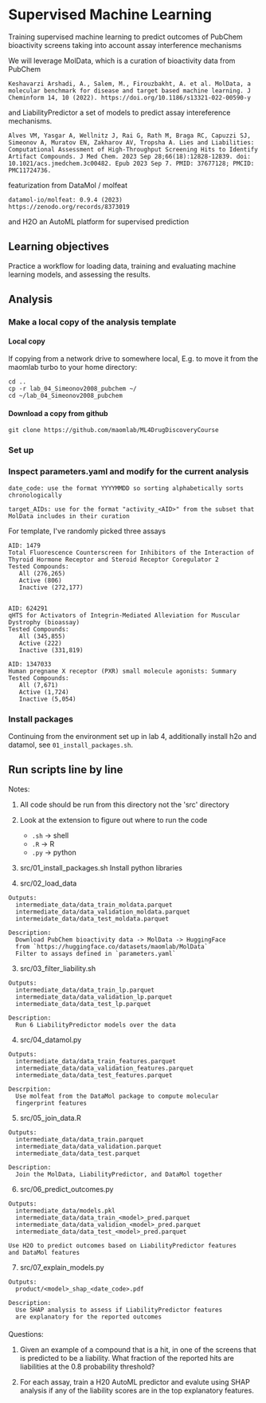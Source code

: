 
# Supervised Machine Learning

Training supervised machine learning to predict outcomes of PubChem bioactivity screens taking into account assay interference mechanisms

We will leverage MolData, which is a curation of bioactivity data from PubChem

    Keshavarzi Arshadi, A., Salem, M., Firouzbakht, A. et al. MolData, a
    molecular benchmark for disease and target based machine learning. J
    Cheminform 14, 10 (2022). https://doi.org/10.1186/s13321-022-00590-y

and LiabilityPredictor a set of models to predict assay intereference mechanisms.

    Alves VM, Yasgar A, Wellnitz J, Rai G, Rath M, Braga RC, Capuzzi SJ,
    Simeonov A, Muratov EN, Zakharov AV, Tropsha A. Lies and Liabilities:
    Computational Assessment of High-Throughput Screening Hits to Identify
    Artifact Compounds. J Med Chem. 2023 Sep 28;66(18):12828-12839. doi:
    10.1021/acs.jmedchem.3c00482. Epub 2023 Sep 7. PMID: 37677128; PMCID:
    PMC11724736.

featurization from DataMol / molfeat

    datamol-io/molfeat: 0.9.4 (2023)
    https://zenodo.org/records/8373019
    

and H2O an AutoML platform for supervised prediction 

## Learning objectives

Practice a workflow for loading data, training and evaluating machine
learning models, and assessing the results. 

##  Analysis

### Make a local copy of the analysis template

#### Local copy
  If copying from a network drive to somewhere local, E.g. to move it from
  the maomlab turbo to your home directory:

    cd ..
    cp -r lab_04_Simeonov2008_pubchem ~/
    cd ~/lab_04_Simeonov2008_pubchem

#### Download a copy from github
    
    git clone https://github.com/maomlab/ML4DrugDiscoveryCourse


### Set up

### Inspect parameters.yaml and modify for the current analysis
  
    date_code: use the format YYYYMMDD so sorting alphabetically sorts chronologically

    target_AIDs: use for the format "activity_<AID>" from the subset that MolData includes in their curation
    
For template, I've randomly picked three assays

    AID: 1479
    Total Fluorescence Counterscreen for Inhibitors of the Interaction of Thyroid Hormone Receptor and Steroid Receptor Coregulator 2
    Tested Compounds:
       All (276,265)
       Active (806)
       Inactive (272,177)
    
    
    AID: 624291
    qHTS for Activators of Integrin-Mediated Alleviation for Muscular Dystrophy (bioassay)
    Tested Compounds:
       All (345,855)
       Active (222)
       Inactive (331,819)
    
    AID: 1347033
    Human pregnane X receptor (PXR) small molecule agonists: Summary
    Tested Compounds:
       All (7,671)
       Active (1,724)
       Inactive (5,054)


### Install packages
Continuing from the environment set up in lab 4, additionally install h2o and datamol, see `01_install_packages.sh`.


## Run scripts line by line
Notes:
  1) All code should be run from this directory not the 'src' directory
  2) Look at the extension to figure out where to run the code
     * `.sh` -> shell
     * `.R` -> R
     * `.py` -> python

  01) src/01_install_packages.sh
    Install python libraries

  02) src/02_load_data

    Outputs:
      intermediate_data/data_train_moldata.parquet
      intermediate_data/data_validation_moldata.parquet
      intermeidate_data/data_test_moldata.parquet

    Description:
      Download PubChem bioactivity data -> MolData -> HuggingFace
      from `https://huggingface.co/datasets/maomlab/MolData`
      Filter to assays defined in `parameters.yaml`


  03) src/03_filter_liability.sh

    Outputs:
      intermediate_data/data_train_lp.parquet
      intermediate_data/data_validation_lp.parquet      
      intermediate_data/data_test_lp.parquet

    Description:
      Run 6 LiabilityPredictor models over the data

  04) src/04_datamol.py

    Outputs:
      intermediate_data/data_train_features.parquet
      intermediate_data/data_validation_features.parquet
      intermediate_data/data_test_features.parquet

    Descrpition:
      Use molfeat from the DataMol package to compute molecular
      fingerprint features

  05) src/05_join_data.R

    Outputs:
      intermediate_data/data_train.parquet
      intermediate_data/data_validation.parquet
      intermediate_data/data_test.parquet

    Description:
      Join the MolData, LiabilityPredictor, and DataMol together


  06) src/06_predict_outcomes.py

    Outputs:
      intermediate_data/models.pkl
      intermediate_data/data_train_<model>_pred.parquet
      intermediate_data/data_validion_<model>_pred.parquet
      intermediate_data/data_test_<model>_pred.parquet

    Use H2O to predict outcomes based on LiabilityPredictor features
    and DataMol features


  07) src/07_explain_models.py

    Outputs:
      product/<model>_shap_<date_code>.pdf

    Description:
      Use SHAP analysis to assess if LiabilityPredictor features
      are explanatory for the reported outcomes

 
####

Questions:

1) Given an example of a compound that is a hit, in one of the screens that is predicted to be a liability. What fraction of the reported hits are liabilities at the 0.8 probability threshold?

2) For each assay, train a H20 AutoML predictor and evalute using SHAP analysis if any of the liability scores are in the top explanatory features.



